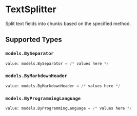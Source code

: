 # TextSplitter

Split text fields into chunks based on the specified method.


## Supported Types

### `models.BySeparator`

```python
value: models.BySeparator = /* values here */
```

### `models.ByMarkdownHeader`

```python
value: models.ByMarkdownHeader = /* values here */
```

### `models.ByProgrammingLanguage`

```python
value: models.ByProgrammingLanguage = /* values here */
```

